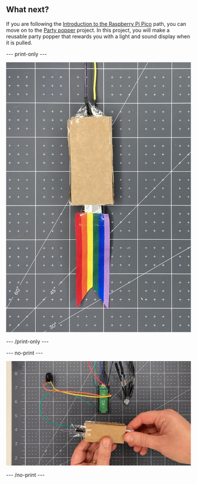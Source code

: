 ## What next?

If you are following the [Introduction to the Raspberry Pi Pico](https://projects.raspberrypi.org/en/pathways/pico-intro) path, you can move on to the [Party popper](https://projects.raspberrypi.org/en/projects/party-popper) project. In this project, you will make a reusable party popper that rewards you with a light and sound display when it is pulled.

--- print-only ---

![A small piece of foil is pulled out of the popper switch and an LED lights up and a sound plays.](images/full-popper-test.png)

--- /print-only ---

--- no-print ---

![A small piece of foil is pulled out of the popper switch and an LED lights up and a sound plays.](images/full-popper-test.gif)

--- /no-print ---
